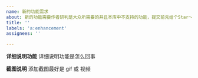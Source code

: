 ```yaml
---
name: 新的功能需求
about: 新的功能需要作者研判是大众所需要的并且本库中不支持的功能，提交前先给个Star～吧，你的支持才能让作者有足够的动力去维护这个项目
title: ''
labels: 'a:enhancement'
assignees: ''

---
```


**详细说明功能**
详细说明功能是怎么回事

**截图说明**
添加截图最好是 gif 或 视频
